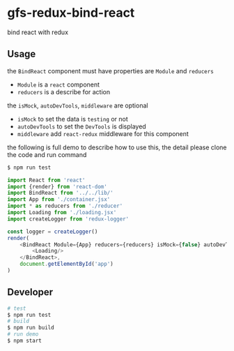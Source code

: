 # gfs-redux-bind-react
bind react with redux 

## Usage
the `BindReact` component must have properties are `Module` and `reducers`
- `Module` is a `react` component
- `reducers` is a describe for action

the `isMock`, `autoDevTools`, `middleware` are optional
- `isMock` to set the data is `testing` or not
- `autoDevTools` to set the `DevTools` is displayed
- `middleware` add `react-redux` middleware for this component

the following is full demo to describe how to use this, the detail please clone the code and run command 
```bash
$ npm run test
```

```javascript
import React from 'react'
import {render} from 'react-dom'
import BindReact from '../../lib/'
import App from './container.jsx'
import * as reducers from './reducer'
import Loading from './loading.jsx'
import createLogger from 'redux-logger'

const logger = createLogger()
render(
    <BindReact Module={App} reducers={reducers} isMock={false} autoDevTools={false} middleware={[logger]}>
        <Loading/>
    </BindReact>,
    document.getElementById('app')
)

```
## Developer

```bash
# test	
$ npm run test	
# build	
$ npm run build	
# run demo	
$ npm start
```


